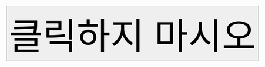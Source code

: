
<html>
  <head>
    <meta charset="utf-8">
    <title>Home</title>
    <style>
    input{
      shape-outside: circle();
      font-size: 100px;
    }
    </style>
  </head>
  <body>
    <input type="button" value="클릭하지 마시오" onclick="alert('이호진 멍청이')">
  </body>
</html>
